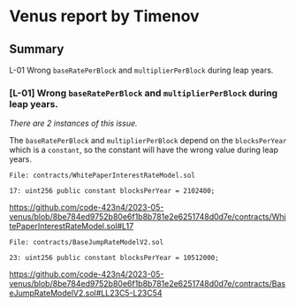 # Venus report by Timenov

## Summary
L-01 Wrong `baseRatePerBlock` and `multiplierPerBlock` during leap years.

### [L-01] Wrong `baseRatePerBlock` and `multiplierPerBlock` during leap years.
*There are 2 instances of this issue.*

The `baseRatePerBlock` and `multiplierPerBlock` depend on the `blocksPerYear` which is a `constant`, so the constant will have the wrong value during leap years.

```solidity
File: contracts/WhitePaperInterestRateModel.sol

17: uint256 public constant blocksPerYear = 2102400;
```

https://github.com/code-423n4/2023-05-venus/blob/8be784ed9752b80e6f1b8b781e2e6251748d0d7e/contracts/WhitePaperInterestRateModel.sol#L17

```solidity
File: contracts/BaseJumpRateModelV2.sol

23: uint256 public constant blocksPerYear = 10512000;
```

https://github.com/code-423n4/2023-05-venus/blob/8be784ed9752b80e6f1b8b781e2e6251748d0d7e/contracts/BaseJumpRateModelV2.sol#LL23C5-L23C54